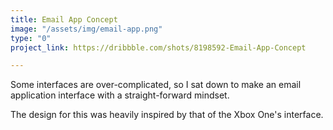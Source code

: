 ```yaml
---
title: Email App Concept
image: "/assets/img/email-app.png"
type: "0"
project_link: https://dribbble.com/shots/8198592-Email-App-Concept

---
```

Some interfaces are over-complicated, so I sat down to make an email application interface with a straight-forward mindset.

The design for this was heavily inspired by that of the Xbox One's interface.